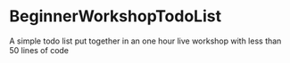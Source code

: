 # BeginnerWorkshopTodoList
A simple todo list put together in an one hour live workshop with less than 50 lines of code
